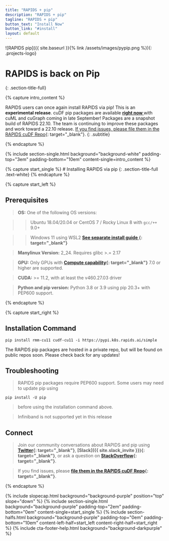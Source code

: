 ```yaml
---
title: "RAPIDS + pip"
description: "RAPIDS + pip"
tagline: "RAPIDS + pip"
button_text: "Install Now"
button_link: "#install"
layout: default
---
```


![RAPIDS pip]({{ site.baseurl }}{% link /assets/images/pypip.png %}){: .projects-logo}


# RAPIDS is back on Pip
{: .section-title-full}

{% capture intro_content %}

RAPIDS users can once again install RAPIDS via pip!  This is an **experimental release**.  cuDF pip packages are available **[right now ](#install)** with cuML and cuGraph coming in late September!  Packages are a snapshot build of RAPIDS 22.10. The team is continuing to improve these packages and work toward a 22.10 release. [If you find issues, please file them in the RAPIDS cuDF Repo](https://github.com/rapidsai/cudf/issues/new/choose){: target="_blank"}.
{: .subtitle}

{% endcapture %}

{% include section-single.html
    background="background-white" 
    padding-top="3em" padding-bottom="10em" 
    content-single=intro_content
%}

<div id="install"></div>
{% capture start_single %}
# Installing RAPIDS via pip
{: .section-title-full .text-white}
{% endcapture %}

{% capture start_left %}

## Prerequisites

> <i class="fas fa-desktop text-white"></i> **OS:** One of the following OS versions:

>> <i class="fa-brands fa-ubuntu text-white"></i> Ubuntu 18.04/20.04 or CentOS 7 / Rocky Linux 8 with <code>gcc/++</code> 9.0+
	
>> <i class="fas fa-desktop text-white"></i> Windows 11 using WSL2  **[See separate install guide <i class="fa fa-angle-double-right" aria-hidden="true"></i>](wsl2.html){: target="_blank"}**

> <i class="fas fa-info-circle text-white"></i> **Manylinux Version:** 2_24. Requires glibc >.= 2.17

> <i class="fas fa-microchip text-white"></i> **GPU:** Only GPUs with **[Compute capability](https://developer.nvidia.com/cuda-gpus){: target="_blank"}** 7.0 or higher are supported.
  
> <i class="fas fa-download text-white"></i> **CUDA:** >= 11.2, with at least the v460.27.03 driver

> <i class="fab fa-python text-white"></i> **Python and pip version:** Python 3.8 or 3.9 using pip 20.3+ with PEP600 support.

{% endcapture %}

{% capture start_right %}
## <i class="fad fa-terminal text-white"></i> Installation Command


	pip install rmm-cu11 cudf-cu11 -i https://pypi.k8s.rapids.ai/simple

The RAPIDS pip packages are hosted in a private repo, but will be found on public repos soon.  Please check back for any updates!

## <i class="fa-solid fa-screwdriver-wrench text-white"></i> Troubleshooting

> <i class="fas fa-info-circle text-white"></i> RAPIDS pip packages require PEP600 support.  Some users may need to update pip using 
	
	pip install -U pip

> before using the installation command above.

> <i class="fas fa-info-circle text-white"></i> Infiniband is not supported yet in this release

## <i class="far fa-comments text-white"></i> Connect 

> Join our community conversations about RAPIDS and pip using **[Twitter](https://twitter.com/rapidsai){: target="_blank"}**, **[Slack]({{ site.slack_invite }}){: target="_blank"}**, or ask a question on **[StackOverflow](https://stackoverflow.com/tags/rapids){: target="_blank"}**.

> If you find issues, please **[file them in the RAPIDS cuDF Repo](https://github.com/rapidsai/cudf/issues/new/choose ){: target="_blank"}**.

{% endcapture %}

{% include slopecap.html 
    background="background-purple" 
    position="top" 
    slope="down" 
%}
{% include section-single.html
    background="background-purple" 
    padding-top="2em" padding-bottom="0em" 
    content-single=start_single
%}
{% include section-halfs.html 
    background="background-purple" 
    padding-top="0em" padding-bottom="10em" 
    content-left-half=start_left 
    content-right-half=start_right 
%} 
{% include cta-footer-help.html 
   background="background-darkpurple" 
%}
